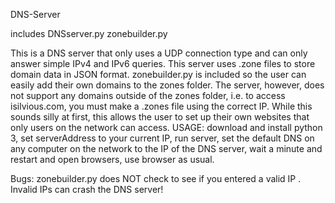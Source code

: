 DNS-Server

includes
	DNSserver.py
	zonebuilder.py
	
This is a DNS server that only uses a UDP connection type and can only answer simple IPv4 and IPv6 queries. This server uses .zone files to store domain data in JSON format. zonebuilder.py is included so the user can easily add their own domains to the zones folder. The server, however, does not support any domains outside of the zones folder, i.e. to access isilvious.com, you must make a .zones file using the correct IP. While this sounds silly at first, this allows the user to set up their own websites that only users on the network can access. USAGE: download and install python 3, set serverAddress to your current IP, run server, set the default DNS on any computer on the network to the IP of the DNS server, wait a minute and restart and open browsers, use browser as usual. 

Bugs: zonebuilder.py does NOT check to see if you entered a valid IP . Invalid IPs can crash the DNS server!